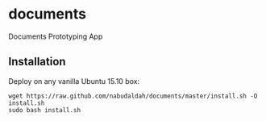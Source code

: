 documents
=========

Documents Prototyping App

Installation
---------------------

Deploy on any vanilla Ubuntu 15.10 box:

```
wget https://raw.github.com/nabudaldah/documents/master/install.sh -O install.sh
sudo bash install.sh
```
